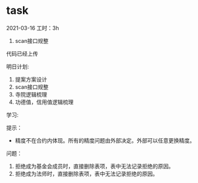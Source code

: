 # task

2021-03-16
工时：3h
1. scan接口规整

代码已经上传

明日计划:
1. 提案方案设计
1. scan接口规整
2. 寺院逻辑梳理
4. 功德值，信用值逻辑梳理

学习:


提示：
- 精度不在合约内体现。所有的精度问题由外部决定。外部可以任意更换精度。

问题：
1. 拒绝成为基金会成员时，直接删除表项，表中无法记录拒绝的原因。
2. 拒绝成为法师时，直接删除表项，表中无法记录拒绝的原因。
